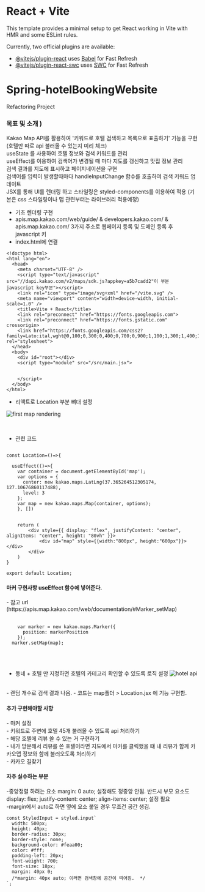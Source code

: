 # React + Vite

This template provides a minimal setup to get React working in Vite with HMR and some ESLint rules.

Currently, two official plugins are available:

- [@vitejs/plugin-react](https://github.com/vitejs/vite-plugin-react/blob/main/packages/plugin-react/README.md) uses [Babel](https://babeljs.io/) for Fast Refresh
- [@vitejs/plugin-react-swc](https://github.com/vitejs/vite-plugin-react-swc) uses [SWC](https://swc.rs/) for Fast Refresh

# Spring-hotelBookingWebsite
Refactoring Project 


<h3>목표 및 소개 )</h3>
Kakao Map API를 활용하여 '키워드로 호텔 검색하고 목록으로 표출하기' 기능을 구현 (호텔만 따로 api 불러올 수 있는지 미리 체크)<br>
useState 를 사용하여 호텔 정보와 검색 키워드를 관리<br>
useEffect를 이용하여 검색어가 변경될 때 마다 지도를 갱신하고 맛집 정보 관리<br>
검색 결과를 지도에 표시하고 페이지네이션을 구현<br>
검색어를 입력이 발생할때마다 handleInputChange 함수를 호출하여 검색 키워드 업데이트<br>
JSX를 통해 UI를 렌더링 하고 스타일링은 styled-components를 이용하여 적용 (기본은 css 스타일링이나 맵 관련부터는 라이브러리 적용예정)<br>


- 기초 렌더링 구현
- apis.map.kakao.com/web/guide/     & developers.kakao.com/   & apis.map.kakao.com/   3가지 주소로 웹페이지 등록 및 도메인 등록 후 javascript 키 <br>
- index.html에 <head> 연결 <br>


```
<!doctype html>
<html lang="en">
  <head>
    <meta charset="UTF-8" />
    <script type="text/javascript" src="//dapi.kakao.com/v2/maps/sdk.js?appkey=a5b7cadd2"이 부분 javascript key부분"></script>
    <link rel="icon" type="image/svg+xml" href="/vite.svg" />
    <meta name="viewport" content="width=device-width, initial-scale=1.0" />
    <title>Vite + React</title>
    <link rel="preconnect" href="https://fonts.googleapis.com">
    <link rel="preconnect" href="https://fonts.gstatic.com" crossorigin>
    <link href="https://fonts.googleapis.com/css2?family=Lato:ital,wght@0,100;0,300;0,400;0,700;0,900;1,100;1,300;1,400;1,700;1,900&display=swap" rel="stylesheet">
  </head>
  <body>
    <div id="root"></div>
    <script type="module" src="/src/main.jsx">


    </script>
  </body>
</html>
```

- 리액트로 Location 부분 뼈대 설정<br>

![first map  rendering](https://github.com/MangwonCassie/Spring-hotelBookingWebsite-Front/assets/129250487/04b01895-9d36-4e00-abe9-23d6c057c6f1)

<br>


- 관련 코드 


```import React, { useEffect } from 'react'

const Location=()=>{

  useEffect(()=>{
    var container = document.getElementById('map');
    var options = {
      center: new kakao.maps.LatLng(37.365264512305174, 127.10676860117488),
      level: 3
    };
    var map = new kakao.maps.Map(container, options);
    }, [])


    return (
        <div style={{ display: "flex", justifyContent: "center", alignItems: "center", height: "80vh" }}>
        	<div id="map" style={{width:"800px", height:"600px"}}></div> 
        </div>
    )
}

export default Location;
```

<h4>마커 구현사항 useEffect 함수에 넣어준다.</h4>
- 참고 url (https://apis.map.kakao.com/web/documentation/#Marker_setMap)
<br>
<br>


```    var markerPosition  = new kakao.maps.LatLng(37.365264512305174, 127.10676860117488); 
    var marker = new kakao.maps.Marker({
      position: markerPosition
    });
  marker.setMap(map);
  ```

<br>
<br>

- 동네 + 호텔 만 지정하면 호텔의 카테고리 확인할 수 있도록 로직 설정
  ![hotel api](https://github.com/MangwonCassie/Spring-hotelBookingWebsite-Front/assets/129250487/bd50920a-f87a-4804-ad60-075bad194078)

<br>
- 랜덤 개수로 검색 결과 나옴. 
- 코드는 map폴더 > Location.jsx 에 기능 구현함.
<br>


<h4>추가 구현해야할 사항</h4>
- 마커 설정<br>
- 키워드로 주변에 호텔 45개 불러올 수 있도록 api 처리하기<br>
- 해당 호텔에 리뷰 쓸 수 있는 거 구현하기<br>
- 내가 방문해서 리뷰를 쓴 호텔이라면 지도에서 마커를 클릭했을 떄 내 리뷰가 함께 카카오맵 정보와 함께 불러오도록 처리하기 <br>
- 카카오 길찾기<br>

<h4>자주 실수하는 부분</h4>
-중앙정렬 하려는 요소 margin: 0 auto; 설정해도 정중앙 안됨. 반드시 부모 요소도 display: flex; justify-content: center; align-items: center; 설정 필요
<br>
-margin에서 auto로 하면 옆에 요소 붙일 경우 무조건 공간 생김. 

```
const StyledInput = styled.input`
  width: 500px;
  height: 40px;
  border-radius: 30px;
  border-style: none;
  background-color: #feaa00;
  color: #fff;
  padding-left: 20px;
  font-weight: 700;
  font-size: 18px;
  margin: 40px 0;
  /*margin: 40px auto; 이러면 검색창에 공간이 띄어짐.  */
`;
```







